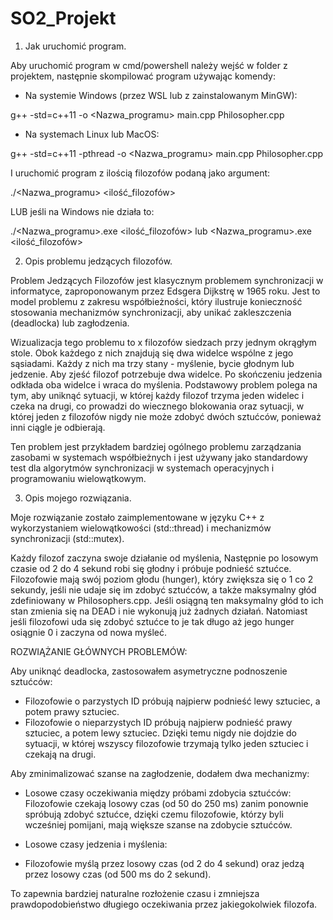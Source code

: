 # SO2_Projekt

1. Jak uruchomić program.

Aby uruchomić program w cmd/powershell należy wejść w folder z projektem, następnie skompilować program używając komendy:

- Na systemie Windows (przez WSL lub z zainstalowanym MinGW):
  
g++ -std=c++11 -o <Nazwa_programu> main.cpp Philosopher.cpp

- Na systemach Linux lub MacOS:
  
g++ -std=c++11 -pthread -o <Nazwa_programu> main.cpp Philosopher.cpp

I uruchomić program z ilością filozofów podaną jako argument:

./<Nazwa_programu> <ilość_filozofów>

LUB jeśli na Windows nie działa to:

./<Nazwa_programu>.exe <ilość_filozofów> lub <Nazwa_programu>.exe <ilość_filozofów>

2. Opis problemu jedzących filozofów.

Problem Jedzących Filozofów jest klasycznym problemem synchronizacji w informatyce, zaproponowanym przez Edsgera Dijkstrę w 1965 roku. Jest to model problemu z zakresu współbieżności, który ilustruje konieczność stosowania mechanizmów synchronizacji, aby unikać zakleszczenia (deadlocka) lub zagłodzenia.

Wizualizacja tego problemu to x filozofów siedzach przy jednym okrągłym stole. Obok każdego z nich znajdują się dwa widelce wspólne z jego sąsiadami. Każdy z nich ma trzy stany - myślenie, bycie głodnym lub jedzenie. Aby zjeść filozof potrzebuje dwa widelce. Po skończeniu jedzenia odkłada oba widelce i wraca do myślenia. Podstawowy problem polega na tym, aby uniknąć sytuacji, w której każdy filozof trzyma jeden widelec i czeka na drugi, co prowadzi do wiecznego blokowania oraz sytuacji, w której jeden z filozofów nigdy nie może zdobyć dwóch sztućców, ponieważ inni ciągle je odbierają.

Ten problem jest przykładem bardziej ogólnego problemu zarządzania zasobami w systemach współbieżnych i jest używany jako standardowy test dla algorytmów synchronizacji w systemach operacyjnych i programowaniu wielowątkowym.

3. Opis mojego rozwiązania.

Moje rozwiązanie zostało zaimplementowane w języku C++ z wykorzystaniem wielowątkowości (std::thread) i mechanizmów synchronizacji (std::mutex).

Każdy filozof zaczyna swoje działanie od myślenia, Następnie po losowym czasie od 2 do 4 sekund robi się głodny i próbuje podnieść sztućce. Filozofowie mają swój poziom głodu (hunger), który zwiększa się o 1 co 2 sekundy, jeśli nie udaje się im zdobyć sztućców, a także maksymalny głód zdefiniowany w Philosophers.cpp. Jeśli osiągną ten maksymalny głód to ich stan zmienia się na DEAD i nie wykonują już żadnych działań. Natomiast jeśli filozofowi uda się zdobyć sztućce to je tak długo aż jego hunger osiągnie 0 i zaczyna od nowa myśleć.

ROZWIĄŻANIE GŁÓWNYCH PROBLEMÓW:

Aby uniknąć deadlocka, zastosowałem asymetryczne podnoszenie sztućców:

- Filozofowie o parzystych ID próbują najpierw podnieść lewy sztuciec, a potem prawy sztuciec.
- Filozofowie o nieparzystych ID próbują najpierw podnieść prawy sztuciec, a potem lewy sztuciec.
Dzięki temu nigdy nie dojdzie do sytuacji, w której wszyscy filozofowie trzymają tylko jeden sztuciec i czekają na drugi.

Aby zminimalizować szanse na zagłodzenie, dodałem dwa mechanizmy:

- Losowe czasy oczekiwania między próbami zdobycia sztućców:
Filozofowie czekają losowy czas (od 50 do 250 ms) zanim ponownie spróbują zdobyć sztućce, dzięki czemu filozofowie, którzy byli wcześniej pomijani, mają większe szanse na zdobycie sztućców.

- Losowe czasy jedzenia i myślenia:
- Filozofowie myślą przez losowy czas (od 2 do 4 sekund) oraz jedzą przez losowy czas (od 500 ms do 2 sekund).
  
To zapewnia bardziej naturalne rozłożenie czasu i zmniejsza prawdopodobieństwo długiego oczekiwania przez jakiegokolwiek filozofa.
